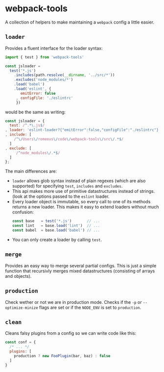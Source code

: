 # webpack-tools

A collection of helpers to make maintaining a 
`webpack` config a little easier.

## `loader`

Provides a fluent interface for the loader syntax:
```js
import { test } from 'webpack-tools'

const jsloader =
  test('*.js')
    .includes(path.resolve(__dirname, '../src/*'))
    .excludes('node_modules/*')
    .load('babel')
    .load('eslint', {
       emitError: false
     , configFile: './eslintrc'
     })
```
would be the same as writing:

```js
const jsloader = {
  test: /^.*\.js$/
, loader: 'eslint-loader?{"emitError":false,"configFile":"./eslintrc"}!babel-loader'
, include: [
    /^\/Users\/romeovs\/code\/webpack-tools\/src\/.*$/
  ]
, exclude: [
     /^node_modules\/.*$/
  ]
};
```

The main differences are:
  - `loader` allows glob syntax instead of plain regexes (which are also
    supported) for specifying `test`, `includes` and `excludes`.
  - This api makes more use of primitive datastructures instead of strings.
    (look at the options passed to the `eslint` loader.
  - Every loader object is immutable, so every call to one of its
    methods returns a new loader.  This makes it easy to extend loaders
    without much confusion:
    ```js
    const base   = test('*.js')       // ...
    const lint   = base.load('lint')  // ...
    const babel  = base.load('babel') // ...
    ```
  - You can only create a loader by calling `test`.

## `merge`

Provides an easy way to merge several partial configs.
This is just a simple function that recursivly merges mixed
datastructures (consisting of arrays and objects).

## `production`

Check wether or not we are in production mode. 
Checks if the `-p` or `--optimize-minize` flags are set or
if the `NODE_ENV` is set to `production`.

## `clean`

Cleans falsy plugins from a config so we can write
code like this:

```js
const conf = {
  /* ... */
  plugins: [
    production ? new FooPlugin(bar, baz) : false
  ]
}

